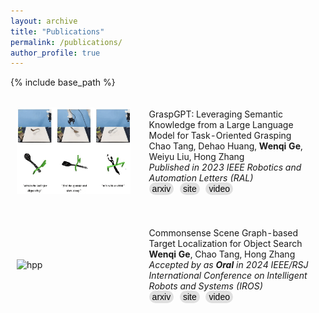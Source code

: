 ```yaml
---
layout: archive
title: "Publications"
permalink: /publications/
author_profile: true
---
```


{% include base_path %}


<html>
<style>
  .custom-link {
    background-color: #e0e0e0; /* Light grey background */
    border-radius: 20px; /* Rounded corners */
    padding: 2px 5px; /* Padding around the text */
    color: #000; /* Text color */
    text-decoration: none; /* Remove underline */
    font-family: Arial, sans-serif; /* Font style */
    font-size: 14px; /* Font size */
    margin-right: 6px; /* Space between buttons */
  }

  .custom-link.arxiv {
    background-color: #ffdde8; /* Color for arxiv */
  }

  .custom-link.web {
    background-color: #ffe88b; /* Color for web */
  }

  .custom-link.video {
    background-color: #d8f2ff; /* Color for web */
  }

  .custom-link:hover {
    opacity: 0.8; /* Slightly fade on hover */
  }

  papertitle {
    font-size: 18px; /* Increased font size */
    color: #224b8d;
    font-weight: inherit; /* Optional: make it bold */
    font-family: Arial, sans-serif; /* Apply a font family */
  }
.page {
  padding-right: 8% !important; /* 强制优先应用此样式 */
}

</style>

<table style="width:100%;border:0px;border-spacing:0px;border-collapse:separate;margin-right:auto;margin-left:auto;">
  <tr onmouseout="nightsight_stop()" onmouseover="nightsight_start()">
    <td style="padding:10px;width:40%;vertical-align:middle;border-left-style:none;border-bottom-style:none;border-top-style:none;border-right-style:none">
      <img src="../images/graspGPT.gif" alt="hpp" style="border-style: none">
    </td>
    <td style="padding:20px;width:75%;vertical-align:middle;border-left-style:none;border-bottom-style:none;border-top-style:none;border-right-style:none">
      <papertitle>GraspGPT: Leveraging Semantic Knowledge from a Large Language Model for Task-Oriented Grasping</papertitle>
      <br>
      Chao Tang, Dehao Huang, <strong>Wenqi Ge</strong>, Weiyu Liu, Hong Zhang
      <br>
      <em>Published in 2023 IEEE Robotics and Automation Letters (RAL)</em><br>
      <a href="https://arxiv.org/abs/2307.13204" target="_blank" class="custom-link arxiv">arxiv</a>
      <a href="https://sites.google.com/view/graspgpt/"  target="_blank" class="custom-link web">site</a>
      <a href="https://www.youtube.com/watch?v=qq0DMdHRw1E" target="_blank" class="custom-link video">video</a>
    </td>
  </tr>
</table>



  <table style="width:100%;border:0px;border-spacing:0px;border-collapse:separate;margin-right:auto;margin-left:auto;">
        <tr onmouseout="nightsight_stop()" onmouseover="nightsight_start()">
          <td style="padding:10px;width:40%;vertical-align:middle;border-left-style:none;border-bottom-style:none;border-top-style:none;border-right-style:none">
            <img src="../images/CSG-gif.gif" alt="hpp" style="border-style: none" >
          </td>
          <td style="padding:20px;width:75%;vertical-align:middle;border-left-style:none;border-bottom-style:none;border-top-style:none;border-right-style:none">
              <papertitle>Commonsense Scene Graph-based Target Localization for Object Search</papertitle>
            <br>
              <strong>Wenqi Ge</strong>, Chao Tang, Hong Zhang
            <br>
            <em>Accepted by as <strong>Oral</strong> in 2024 IEEE/RSJ International Conference on Intelligent Robots and Systems (IROS)</em><br>
            <a href="https://arxiv.org/abs/2404.00343" target="_blank" class="custom-link arxiv">arxiv</a>
            <a href="https://sites.google.com/view/csg-os"  target="_blank" class="custom-link web">site</a>
            <a href="https://www.youtube.com/watch?v=W_fRpC8F86Y" target="_blank" class="custom-link video">video</a>
          </td>
        </tr>
  </table>

</html>
